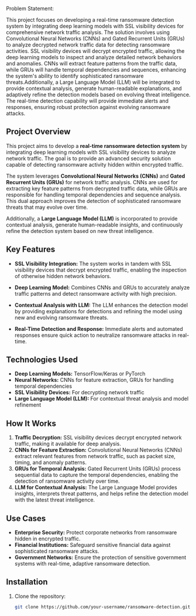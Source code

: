 Problem Statement:

This project focuses on developing a real-time ransomware detection system by integrating deep learning models with SSL visibility devices for comprehensive network traffic analysis. The solution involves using Convolutional Neural Networks (CNNs) and Gated Recurrent Units (GRUs) to analyze decrypted network traffic data for detecting ransomware activities. SSL visibility devices will decrypt encrypted traffic, allowing the deep learning models to inspect and analyze detailed network behaviors and anomalies. CNNs will extract feature patterns from the traffic data, while GRUs will handle temporal dependencies and sequences, enhancing the system's ability to identify sophisticated ransomware threats.Additionally, a Large Language Model (LLM) will be integrated to provide contextual analysis, generate human-readable explanations, and adaptively refine the detection models based on evolving threat intelligence. The real-time detection capability will provide immediate alerts and responses, ensuring robust protection against evolving ransomware attacks.

## Project Overview

This project aims to develop a **real-time ransomware detection system** by integrating deep learning models with SSL visibility devices to analyze network traffic. The goal is to provide an advanced security solution capable of detecting ransomware activity hidden within encrypted traffic.

The system leverages **Convolutional Neural Networks (CNNs)** and **Gated Recurrent Units (GRUs)** for network traffic analysis. CNNs are used for extracting key feature patterns from decrypted traffic data, while GRUs are responsible for handling temporal dependencies and sequence analysis. This dual approach improves the detection of sophisticated ransomware threats that may evolve over time.

Additionally, a **Large Language Model (LLM)** is incorporated to provide contextual analysis, generate human-readable insights, and continuously refine the detection system based on new threat intelligence.

## Key Features

- **SSL Visibility Integration:** The system works in tandem with SSL visibility devices that decrypt encrypted traffic, enabling the inspection of otherwise hidden network behaviors.
  
- **Deep Learning Model:** Combines CNNs and GRUs to accurately analyze traffic patterns and detect ransomware activity with high precision.
  
- **Contextual Analysis with LLM:** The LLM enhances the detection model by providing explanations for detections and refining the model using new and evolving ransomware threats.
  
- **Real-Time Detection and Response:** Immediate alerts and automated responses ensure quick action to neutralize ransomware attacks in real-time.

## Technologies Used

- **Deep Learning Models:** TensorFlow/Keras or PyTorch
- **Neural Networks:** CNNs for feature extraction, GRUs for handling temporal dependencies
- **SSL Visibility Devices:** For decrypting network traffic
- **Large Language Model (LLM):** For contextual threat analysis and model refinement

## How It Works

1. **Traffic Decryption:** SSL visibility devices decrypt encrypted network traffic, making it available for deep analysis.
2. **CNNs for Feature Extraction:** Convolutional Neural Networks (CNNs) extract relevant features from network traffic, such as packet size, timing, and anomaly patterns.
3. **GRUs for Temporal Analysis:** Gated Recurrent Units (GRUs) process sequential data to capture the temporal dependencies, enabling the detection of ransomware activity over time.
4. **LLM for Contextual Analysis:** The Large Language Model provides insights, interprets threat patterns, and helps refine the detection model with the latest threat intelligence.

## Use Cases

- **Enterprise Security:** Protect corporate networks from ransomware hidden in encrypted traffic.
- **Financial Institutions:** Safeguard sensitive financial data against sophisticated ransomware attacks.
- **Government Networks:** Ensure the protection of sensitive government systems with real-time, adaptive ransomware detection.

## Installation

1. Clone the repository:
   ```bash
   git clone https://github.com/your-username/ransomware-detection.git
